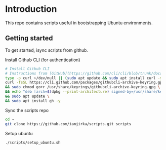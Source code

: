 # Introduction

This repo contains scripts useful in bootstrapping Ubuntu environments.

## Getting started

To get started, isync scripts from github.

Install Github CLI (for authentication)
```bash
# Install Github CLI
# Instructions from [GitHub](https://github.com/cli/cli/blob/trunk/docs/install_linux.md)
type -p curl >/dev/null || (sudo apt update && sudo apt install curl -y)
curl -fsSL https://cli.github.com/packages/githubcli-archive-keyring.gpg | sudo dd of=/usr/share/keyrings/githubcli-archive-keyring.gpg \
&& sudo chmod go+r /usr/share/keyrings/githubcli-archive-keyring.gpg \
&& echo "deb [arch=$(dpkg --print-architecture) signed-by=/usr/share/keyrings/githubcli-archive-keyring.gpg] https://cli.github.com/packages stable main" | sudo tee /etc/apt/sources.list.d/github-cli.list > /dev/null \
&& sudo apt update \
&& sudo apt install gh -y
```

Sync the scripts repo
```bash
cd ~
git clone https://github.com/ianjirka/scripts.git scripts
```

Setup ubuntu
```bash
./scripts/setup_ubuntu.sh
```